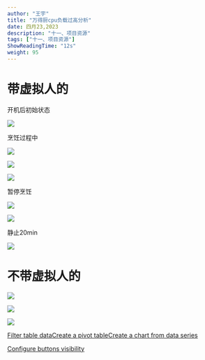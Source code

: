 ```yaml
---
author: "王宇"
title: "万得厨cpu负载过高分析"
date: 四月23,2023
description: "十一、项目资源"
tags: ["十一、项目资源"]
ShowReadingTime: "12s"
weight: 95
---
```

带虚拟人的
=====

开机后初始状态

![](/download/attachments/101812598/image2023-4-21_9-33-51.png?version=1&modificationDate=1682040831288&api=v2)

烹饪过程中

![](/download/attachments/101812598/image2023-4-21_9-35-36.png?version=1&modificationDate=1682040936586&api=v2)

![](/download/attachments/101812598/image2023-4-21_9-36-25.png?version=1&modificationDate=1682040985583&api=v2)

  

  

![](/download/attachments/101812598/image2023-4-21_9-41-43.png?version=1&modificationDate=1682041304018&api=v2)

暂停烹饪

![](/download/attachments/101812598/image2023-4-21_9-43-37.png?version=1&modificationDate=1682041417859&api=v2)

  

![](/download/attachments/101812598/image2023-4-21_9-48-8.png?version=1&modificationDate=1682041688393&api=v2)

静止20min

![](/download/attachments/101812598/image2023-4-21_10-22-14.png?version=1&modificationDate=1682043734974&api=v2)

不带虚拟人的
======

![](/download/attachments/101812598/image2023-4-21_10-32-36.png?version=1&modificationDate=1682044357126&api=v2)

![](/download/attachments/101812598/image2023-4-21_10-33-25.png?version=1&modificationDate=1682044405616&api=v2)

![](/download/attachments/101812598/image2023-4-21_10-33-53.png?version=1&modificationDate=1682044433678&api=v2)

  

  

[Filter table data](#)[Create a pivot table](#)[Create a chart from data series](#)

[Configure buttons visibility](/users/tfac-settings.action)